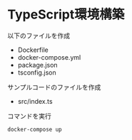 # TypeScript環境構築
以下のファイルを作成
- Dockerfile
- docker-compose.yml
- package.json
- tsconfig.json

サンプルコードのファイルを作成
- src/index.ts

コマンドを実行
```
docker-compose up
```
